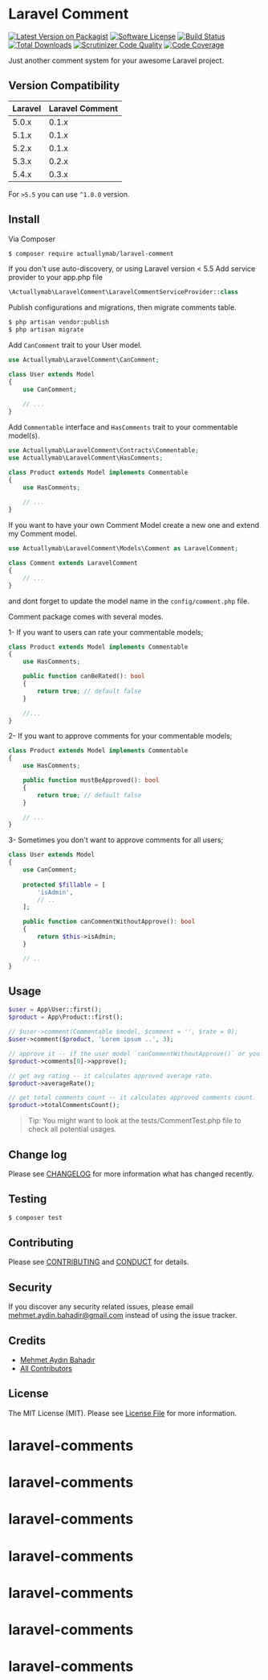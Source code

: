 # Laravel Comment

[![Latest Version on Packagist][ico-version]][link-packagist]
[![Software License][ico-license]](LICENSE.md)
[![Build Status][ico-travis]][link-travis]
[![Total Downloads][ico-downloads]][link-downloads]
[![Scrutinizer Code Quality](https://scrutinizer-ci.com/g/actuallymab/laravel-comment/badges/quality-score.png?b=master)](https://scrutinizer-ci.com/g/actuallymab/laravel-comment/?branch=master)
[![Code Coverage](https://scrutinizer-ci.com/g/actuallymab/laravel-comment/badges/coverage.png?b=master)](https://scrutinizer-ci.com/g/actuallymab/laravel-comment/?branch=master)

Just another comment system for your awesome Laravel project.

## Version Compatibility

 Laravel  | Laravel Comment
:---------|:----------
 5.0.x    | 0.1.x
 5.1.x    | 0.1.x
 5.2.x    | 0.1.x
 5.3.x    | 0.2.x
 5.4.x    | 0.3.x
 
For `>5.5` you can use `^1.0.0` version.

## Install

Via Composer

``` bash
$ composer require actuallymab/laravel-comment
```

If you don't use auto-discovery, or using Laravel version < 5.5 Add service provider to your app.php file

``` php
\Actuallymab\LaravelComment\LaravelCommentServiceProvider::class
```

Publish configurations and migrations, then migrate comments table.

``` bash
$ php artisan vendor:publish
$ php artisan migrate
```

Add `CanComment` trait to your User model.

``` php
use Actuallymab\LaravelComment\CanComment;

class User extends Model
{
    use CanComment;
    
    // ...   
}

```

Add `Commentable` interface and `HasComments` trait to your commentable model(s).

``` php
use Actuallymab\LaravelComment\Contracts\Commentable;
use Actuallymab\LaravelComment\HasComments;

class Product extends Model implements Commentable
{
    use HasComments;
    
    // ...   
}
```

If you want to have your own Comment Model create a new one and extend my Comment model.

``` php
use Actuallymab\LaravelComment\Models\Comment as LaravelComment;

class Comment extends LaravelComment
{
    // ...
}
```

and dont forget to update the model name in the `config/comment.php` file.

Comment package comes with several modes.

1- If you want to users can rate your commentable models;

``` php
class Product extends Model implements Commentable 
{
    use HasComments;

    public function canBeRated(): bool
    {
        return true; // default false
    }

    //...
}
```

2- If you want to approve comments for your commentable models;

``` php
class Product extends Model implements Commentable 
{
    use HasComments;

    public function mustBeApproved(): bool
    {
        return true; // default false
    }

    // ...
}
```

3- Sometimes you don't want to approve comments for all users;

``` php
class User extends Model 
{
    use CanComment;
  
    protected $fillable = [
        'isAdmin',
        // ..
    ];

    public function canCommentWithoutApprove(): bool
    {
        return $this->isAdmin;
    }

    // ..
}
```

## Usage

``` php
$user = App\User::first();
$product = App\Product::first();

// $user->comment(Commentable $model, $comment = '', $rate = 0);
$user->comment($product, 'Lorem ipsum ..', 3);

// approve it -- if the user model `canCommentWithoutApprove()` or you don't use `mustBeApproved()`, it is not necessary
$product->comments[0]->approve();

// get avg rating -- it calculates approved average rate.
$product->averageRate();

// get total comments count -- it calculates approved comments count.
$product->totalCommentsCount();
```

> Tip: You might want to look at the tests/CommentTest.php file to check all potential usages. 

## Change log

Please see [CHANGELOG](CHANGELOG.md) for more information what has changed recently.

## Testing

``` bash
$ composer test
```

## Contributing

Please see [CONTRIBUTING](CONTRIBUTING.md) and [CONDUCT](CONDUCT.md) for details.

## Security

If you discover any security related issues, please email mehmet.aydin.bahadir@gmail.com instead of using the issue tracker.

## Credits

- [Mehmet Aydın Bahadır][link-author]
- [All Contributors][link-contributors]

## License

The MIT License (MIT). Please see [License File](LICENSE.md) for more information.

[ico-version]: https://img.shields.io/packagist/v/actuallymab/laravel-comment.svg?style=flat-square
[ico-license]: https://img.shields.io/badge/license-MIT-brightgreen.svg?style=flat-square
[ico-travis]: https://img.shields.io/travis/actuallymab/laravel-comment/master.svg?style=flat-square
[ico-downloads]: https://img.shields.io/packagist/dt/actuallymab/laravel-comment.svg?style=flat-square

[link-packagist]: https://packagist.org/packages/actuallymab/laravel-comment
[link-travis]: https://travis-ci.org/actuallymab/laravel-comment
[link-downloads]: https://packagist.org/packages/actuallymab/laravel-comment
[link-author]: https://github.com/actuallymab
[link-contributors]: ../../contributors
# laravel-comments
# laravel-comments
# laravel-comments
# laravel-comments
# laravel-comments
# laravel-comments
# laravel-comments
